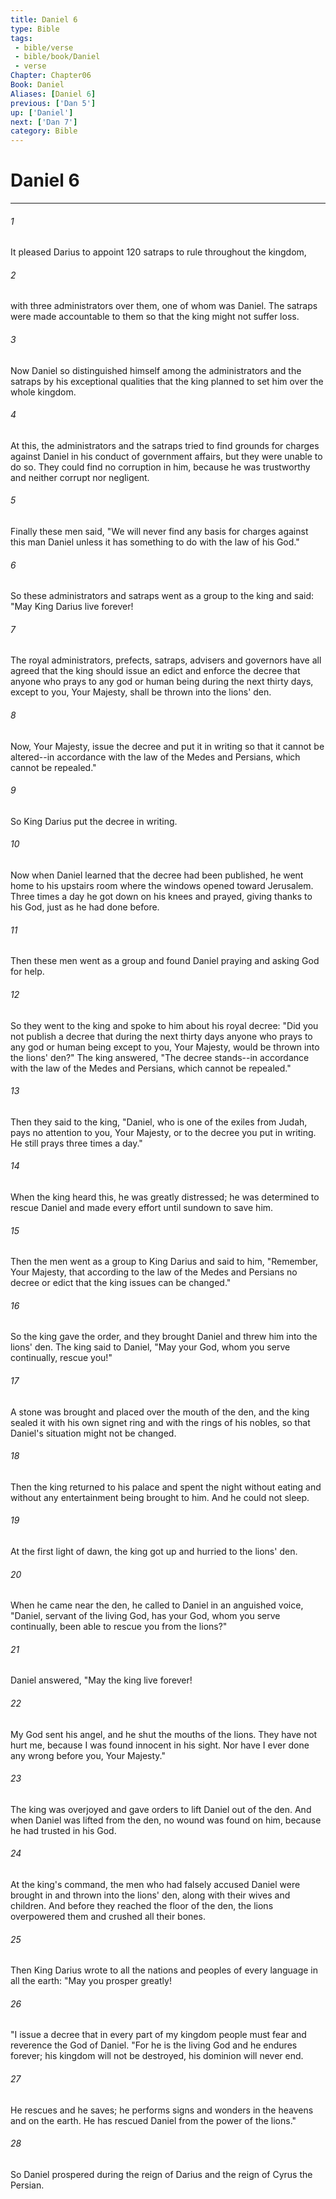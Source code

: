```yaml
---
title: Daniel 6
type: Bible
tags:
 - bible/verse
 - bible/book/Daniel
 - verse
Chapter: Chapter06
Book: Daniel
Aliases: [Daniel 6]
previous: ['Dan 5']
up: ['Daniel']
next: ['Dan 7']
category: Bible
---
```

# Daniel 6

***


###### 1 
It pleased Darius to appoint 120 satraps to rule throughout the kingdom, 

###### 2 
with three administrators over them, one of whom was Daniel. The satraps were made accountable to them so that the king might not suffer loss. 

###### 3 
Now Daniel so distinguished himself among the administrators and the satraps by his exceptional qualities that the king planned to set him over the whole kingdom. 

###### 4 
At this, the administrators and the satraps tried to find grounds for charges against Daniel in his conduct of government affairs, but they were unable to do so. They could find no corruption in him, because he was trustworthy and neither corrupt nor negligent. 

###### 5 
Finally these men said, "We will never find any basis for charges against this man Daniel unless it has something to do with the law of his God." 

###### 6 
So these administrators and satraps went as a group to the king and said: "May King Darius live forever! 

###### 7 
The royal administrators, prefects, satraps, advisers and governors have all agreed that the king should issue an edict and enforce the decree that anyone who prays to any god or human being during the next thirty days, except to you, Your Majesty, shall be thrown into the lions' den. 

###### 8 
Now, Your Majesty, issue the decree and put it in writing so that it cannot be altered--in accordance with the law of the Medes and Persians, which cannot be repealed." 

###### 9 
So King Darius put the decree in writing. 

###### 10 
Now when Daniel learned that the decree had been published, he went home to his upstairs room where the windows opened toward Jerusalem. Three times a day he got down on his knees and prayed, giving thanks to his God, just as he had done before. 

###### 11 
Then these men went as a group and found Daniel praying and asking God for help. 

###### 12 
So they went to the king and spoke to him about his royal decree: "Did you not publish a decree that during the next thirty days anyone who prays to any god or human being except to you, Your Majesty, would be thrown into the lions' den?" The king answered, "The decree stands--in accordance with the law of the Medes and Persians, which cannot be repealed." 

###### 13 
Then they said to the king, "Daniel, who is one of the exiles from Judah, pays no attention to you, Your Majesty, or to the decree you put in writing. He still prays three times a day." 

###### 14 
When the king heard this, he was greatly distressed; he was determined to rescue Daniel and made every effort until sundown to save him. 

###### 15 
Then the men went as a group to King Darius and said to him, "Remember, Your Majesty, that according to the law of the Medes and Persians no decree or edict that the king issues can be changed." 

###### 16 
So the king gave the order, and they brought Daniel and threw him into the lions' den. The king said to Daniel, "May your God, whom you serve continually, rescue you!" 

###### 17 
A stone was brought and placed over the mouth of the den, and the king sealed it with his own signet ring and with the rings of his nobles, so that Daniel's situation might not be changed. 

###### 18 
Then the king returned to his palace and spent the night without eating and without any entertainment being brought to him. And he could not sleep. 

###### 19 
At the first light of dawn, the king got up and hurried to the lions' den. 

###### 20 
When he came near the den, he called to Daniel in an anguished voice, "Daniel, servant of the living God, has your God, whom you serve continually, been able to rescue you from the lions?" 

###### 21 
Daniel answered, "May the king live forever! 

###### 22 
My God sent his angel, and he shut the mouths of the lions. They have not hurt me, because I was found innocent in his sight. Nor have I ever done any wrong before you, Your Majesty." 

###### 23 
The king was overjoyed and gave orders to lift Daniel out of the den. And when Daniel was lifted from the den, no wound was found on him, because he had trusted in his God. 

###### 24 
At the king's command, the men who had falsely accused Daniel were brought in and thrown into the lions' den, along with their wives and children. And before they reached the floor of the den, the lions overpowered them and crushed all their bones. 

###### 25 
Then King Darius wrote to all the nations and peoples of every language in all the earth: "May you prosper greatly! 

###### 26 
"I issue a decree that in every part of my kingdom people must fear and reverence the God of Daniel. "For he is the living God and he endures forever; his kingdom will not be destroyed, his dominion will never end. 

###### 27 
He rescues and he saves; he performs signs and wonders in the heavens and on the earth. He has rescued Daniel from the power of the lions." 

###### 28 
So Daniel prospered during the reign of Darius and the reign of Cyrus the Persian. 
